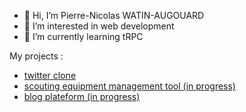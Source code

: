 - 👋 Hi, I’m Pierre-Nicolas WATIN-AUGOUARD
- 👀 I’m interested in web development 
- 🌱 I’m currently learning tRPC

My projects :
  - [twitter clone](https://touitteur.vercel.app)
  - [scouting equipment management tool (in progress)](https://monmatos.vercel.app)
  - [blog plateform (in progress)](https://unicorns-blog.vercel.app)


<!---
omelette-watin/omelette-watin is a ✨ special ✨ repository because its `README.md` (this file) appears on your GitHub profile.
You can click the Preview link to take a look at your changes.
--->
